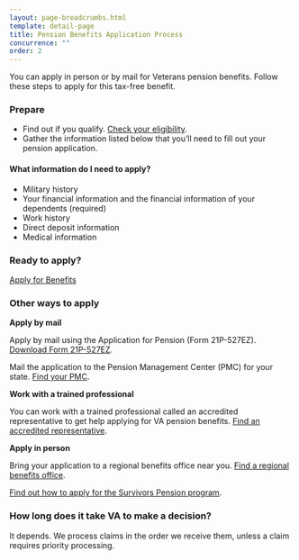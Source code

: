 ```yaml
---
layout: page-breadcrumbs.html
template: detail-page
title: Pension Benefits Application Process
concurrence: "" 
order: 2
---
```


<div class="va-introtext">

You can apply in person or by mail for Veterans pension benefits. Follow these steps to apply for this tax-free benefit.

</div>

### Prepare

- Find out if you qualify. [Check your eligibility](/pension/eligibility/).
- Gather the information listed below that you’ll need to fill out your pension application.

<div class="feature">

#### What information do I need to apply?

- Military history
- Your financial information and the financial information of your dependents (required)
- Work history 
- Direct deposit information 
- Medical information

</div>

### Ready to apply?

<a class="usa-button-primary va-button-primary" href="pension/application/527EZ">Apply for Benefits</a> 

### Other ways to apply

**Apply by mail**

Apply by mail using the Application for Pension (Form 21P-527EZ). [Download Form 21P-527EZ](https://www.vba.va.gov/pubs/forms/VBA-21P-527EZ-ARE.pdf).

Mail the application to the Pension Management Center (PMC) for your state. [Find your PMC](/pension/pension-management-center/).

**Work with a trained professional**

You can work with a trained professional called an accredited representative to get help applying for VA pension benefits. [Find an accredited representative](/disability-benefits/apply/help/).

**Apply in person**

Bring your application to a regional benefits office near you. [Find a regional benefits office](/facilities/). 


[Find out how to apply for the Survivors Pension program](/pension/survivors-pension/).

### How long does it take VA to make a decision?

It depends. We process claims in the order we receive them, unless a claim requires priority processing.   


